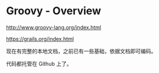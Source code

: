 # Groovy - Overview

http://www.groovy-lang.org/index.html

https://grails.org/index.html

现在有完整的本地文档，之前已有一些基础，依据文档即可编码。

代码都托管在 Github 上了。